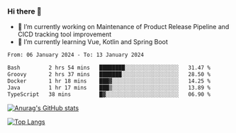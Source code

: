 ### Hi there 👋

- 🔭 I’m currently working on Maintenance of Product Release Pipeline and CICD tracking tool improvement
- 🌱 I’m currently learning Vue, Kotlin and Spring Boot

<!--START_SECTION:waka-->

```txt
From: 06 January 2024 - To: 13 January 2024

Bash         2 hrs 54 mins   ████████░░░░░░░░░░░░░░░░░   31.47 %
Groovy       2 hrs 37 mins   ███████░░░░░░░░░░░░░░░░░░   28.50 %
Docker       1 hr 18 mins    ███▓░░░░░░░░░░░░░░░░░░░░░   14.25 %
Java         1 hr 17 mins    ███▒░░░░░░░░░░░░░░░░░░░░░   13.89 %
TypeScript   38 mins         █▓░░░░░░░░░░░░░░░░░░░░░░░   06.90 %
```

<!--END_SECTION:waka-->

[![Anurag's GitHub stats](https://github-readme-stats.vercel.app/api?username=yunhao981&show_icons=true&theme=solarized-dark)](https://github.com/anuraghazra/github-readme-stats)

[![Top Langs](https://github-readme-stats.vercel.app/api/top-langs/?username=yunhao981&theme=solarized-dark&layout=compact)](https://github.com/anuraghazra/github-readme-stats)

<!--
**yunhao981/yunhao981** is a ✨ _special_ ✨ repository because its `README.md` (this file) appears on your GitHub profile.

Here are some ideas to get you started:

- 🔭 I’m currently working on Maintenance of Release Pipeline and CICD tracking tool improvement
- 🌱 I’m currently learning Vue, Kotlin and Spring Boot
- 👯 I’m looking to collaborate on ...
- 🤔 I’m looking for help with ...
- 💬 Ask me about ...
- 📫 How to reach me: ...
- 😄 Pronouns: ...
- ⚡ Fun fact: ...
-->


